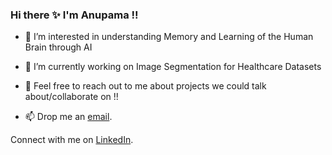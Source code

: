 ### Hi there ✨ I'm Anupama !!
                                                               
<!--
**anupamaaas/anupamaaas** is a ✨ _special_ ✨ repository because its `README.md` (this file) appears on your GitHub profile.

Here are some ideas to get you started:
- 👯 I’m looking to collaborate on ...
- 🤔 I’m looking for help with ...
- ⚡ Fun fact: ...
-->

- 🌱 I’m interested in understanding Memory and Learning of the Human Brain through AI
- 🔭 I’m currently working on Image Segmentation for Healthcare Datasets

- 💬 Feel free to reach out to me about projects we could talk about/collaborate on !!
- 📫 Drop me an [email](anupamaaa7@gmail.com).

Connect with me on [LinkedIn](https://www.linkedin.com/in/anupama-s-2969aa176/).


